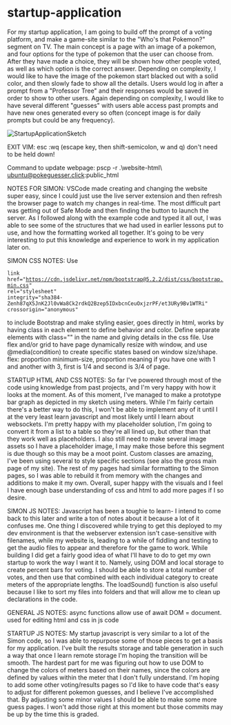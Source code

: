 # startup-application
For my startup application, I am going to build off the prompt of a voting platform, and make a game-site similar to the "Who's that Pokemon?" segment on TV. The main concept is a page with an image of a pokemon, and four options for the type of pokemon that the user can choose from. After they have made a choice, they will be shown how other people voted, as well as which option is the correct answer. Depending on complexity, I would like to have the image of the pokemon start blacked out with a solid color, and then slowly fade to show all the details. Users would log in after a prompt from a "Professor Tree" and their responses would be saved in order to show to other users. Again depending on complexity, I would like to have several different "guesses" with users able access past prompts and have new ones generated every so often (concept image is for daily prompts but could be any frequency). 

![StartupApplicationSketch](https://user-images.githubusercontent.com/101128049/215238322-15184b38-522e-421c-a017-3b5c458e22aa.png)

EXIT VIM: esc :wq (escape key, then shift-semicolon, w and q) don't need to be held down!

Command to update webpage: pscp -r .\website-html\ ubuntu@pokeguesser.click:public_html

NOTES FOR SIMON: 
VSCode made creating and changing the website super easy, since I could just use the live server extension and then refresh the browser page to watch my changes in real-time. The most difficult part was getting out of Safe Mode and then finding the button to launch the server. As I followed along with the example code and typed it all out, I was able to see some of the structures that we had used in earlier lessons put to use, and how the formatting worked all together. It's going to be very interesting to put this knowledge and experience to work in my application later on.

SIMON CSS NOTES:
Use

<code>link
            href="https://cdn.jsdelivr.net/npm/bootstrap@5.2.2/dist/css/bootstrap.min.css"
            rel="stylesheet"
            integrity="sha384-Zenh87qX5JnK2Jl0vWa8Ck2rdkQ2Bzep5IDxbcnCeuOxjzrPF/et3URy9Bv1WTRi"
            crossorigin="anonymous"
</code>

to include Bootstrap and make styling easier, goes directly in html, works by having class in each element to define behavior and color.
Define separate elements with class="" in the name and giving details in the css file.
Use flex and/or grid to have page dynamically resize with window, and use @media(condition) to create specific states based on window size/shape.
flex: proportion minimum-size, proportion meaning if you have one with 1 and another with 3, first is 1/4 and second is 3/4 of page.

STARTUP HTML AND CSS NOTES:
So far I've powered through most of the code using knowledge from past projects, and I'm very happy with how it looks at the moment. As of this moment, I've managed to make a prototype bar graph as depicted in my sketch using meters. While I'm fairly certain there's a better way to do this, I won't be able to implement any of it until I at the very least learn javascript and most likely until I learn about websockets. I'm pretty happy with my placeholder solution, I'm going to convert it from a list to a table so they're all lined up, but other than that they work well as placeholders. I also still need to make several image assets so I have a placeholder image, I may make those before this segment is due though so this may be a moot point. Custom classes are amazing, I've been using several to style specific sections (see also the gross main page of my site). The rest of my pages had similar formatting to the Simon pages, so I was able to rebuild it from memory with the changes and additions to make it my own. Overall, super happy with the visuals and I feel I have enough base understanding of css and html to add more pages if I so desire.
        
SIMON JS NOTES:
Javascript has been a toughie to learn- I intend to come back to this later and write a ton of notes about it because a lot of it confuses me. One thing I discovered while trying to get this deployed to my dev environment is that the webserver extension isn't case-sensitive with filenames, while my website is, leading to a while of fiddling and testing to get the audio files to appear and therefore for the game to work. While building I did get a fairly good idea of what I'll have to do to get my own startup to work the way I want it to. Namely, using DOM and local storage to create percent bars for voting. I should be able to store a total number of votes, and then use that combined with each individual category to create meters of the appropriate lengths. The loadSound() function is also useful because I like to sort my files into folders and that will allow me to clean up declarations in the code. 

GENERAL JS NOTES: 
async functions allow use of await
DOM = document. used for editing html and css in js code

STARTUP JS NOTES:
My startup javascript is very similar to a lot of the Simon code, so I was able to repurpose some of those pieces to get a basis for my application. I've built the results storage and table generation in such a way that once I learn remote storage I'm hoping the transition will be smooth. The hardest part for me was figuring out how to use DOM to change the colors of meters based on their names, since the colors are defined by values within the meter that I don't fully understand. I'm hoping to add some other voting/results pages so I'd like to have code that's easy to adjust for different pokemon guesses, and I believe I've accomplished that. By adjusting some minor values I should be able to make some more guess pages. I won't add those right at this moment but those commits may be up by the time this is graded. 
